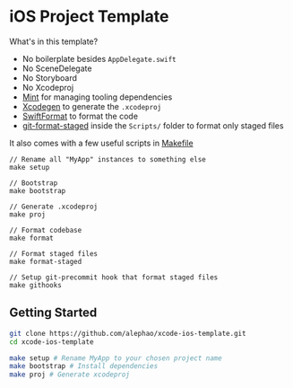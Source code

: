# iOS Project Template

What's in this template?

* No boilerplate besides `AppDelegate.swift`
* No SceneDelegate
* No Storyboard
* No Xcodeproj
* [Mint](https://github.com/yonaskolb/Mint) for managing tooling dependencies
* [Xcodegen](https://github.com/yonaskolb/XcodeGen) to generate the `.xcodeproj`
* [SwiftFormat](https://github.com/nicklockwood/SwiftFormat) to format the code
* [git-format-staged](https://github.com/hallettj/git-format-staged) inside the `Scripts/` folder to format only staged files

It also comes with a few useful scripts in [Makefile](Makefile)

```
// Rename all "MyApp" instances to something else
make setup

// Bootstrap
make bootstrap 

// Generate .xcodeproj
make proj

// Format codebase
make format

// Format staged files
make format-staged

// Setup git-precommit hook that format staged files
make githooks
```

## Getting Started

```sh
git clone https://github.com/alephao/xcode-ios-template.git
cd xcode-ios-template

make setup # Rename MyApp to your chosen project name
make bootstrap # Install dependencies
make proj # Generate xcodeproj
```